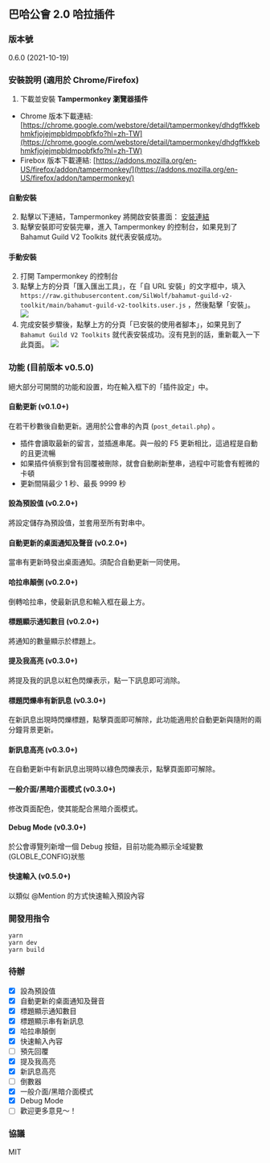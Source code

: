 ## 巴哈公會 2.0 哈拉插件

### 版本號

0.6.0 (2021-10-19)

### 安裝說明 (適用於 Chrome/Firefox)

1. 下載並安裝 **Tampermonkey 瀏覽器插件**

- Chrome 版本下載連結: [https://chrome.google.com/webstore/detail/tampermonkey/dhdgffkkebhmkfjojejmpbldmpobfkfo?hl=zh-TW](https://chrome.google.com/webstore/detail/tampermonkey/dhdgffkkebhmkfjojejmpbldmpobfkfo?hl=zh-TW)
- Firebox 版本下載連結: [https://addons.mozilla.org/en-US/firefox/addon/tampermonkey/](https://addons.mozilla.org/en-US/firefox/addon/tampermonkey/)

#### 自動安裝

2. 點擊以下連結，Tampermonkey 將開啟安裝畫面： [安裝連結](https://raw.githubusercontent.com/SilWolf/bahamut-guild-v2-toolkit/main/dist/bahamut-guild-v2-toolkit.user.js)
3. 點擊安裝即可安裝完畢，進入 Tampermonkey 的控制台，如果見到了 Bahamut Guild V2 Toolkits 就代表安裝成功。

#### 手動安裝

2. 打開 Tampermonkey 的控制台
3. 點擊上方的分頁「匯入匯出工具」，在「自 URL 安裝」的文字框中，填入 `https://raw.githubusercontent.com/SilWolf/bahamut-guild-v2-toolkit/main/bahamut-guild-v2-toolkits.user.js` ，然後點擊「安裝」。
   ![](https://i.imgur.com/GXLzzkp.png)
4. 完成安裝步驟後，點擊上方的分頁「已安裝的使用者腳本」，如果見到了 `Bahamut Guild V2 Toolkits` 就代表安裝成功。沒有見到的話，重新載入一下此頁面。
   ![](https://i.imgur.com/LP5dQid.png)

### 功能 (目前版本 v0.5.0)

絕大部分可開關的功能和設置，均在輸入框下的「插件設定」中。

#### 自動更新 (v0.1.0+)

在若干秒數後自動更新。適用於公會串的內頁 (`post_detail.php`) 。

- 插件會讀取最新的留言，並插進串尾。與一般的 F5 更新相比，這過程是自動的且更流暢
- 如果插件偵察到曾有回覆被刪除，就會自動刷新整串，過程中可能會有輕微的卡頓
- 更新間隔最少 1 秒、最長 9999 秒

#### 設為預設值 (v0.2.0+)

將設定儲存為預設值，並套用至所有對串中。

#### 自動更新的桌面通知及聲音 (v0.2.0+)

當串有更新時發出桌面通知。須配合自動更新一同使用。

#### 哈拉串顛倒 (v0.2.0+)

倒轉哈拉串，使最新訊息和輸入框在最上方。

#### 標題顯示通知數目 (v0.2.0+)

將通知的數量顯示於標題上。

#### 提及我高亮 (v0.3.0+)

將提及我的訊息以紅色閃爍表示，點一下訊息即可消除。

#### 標題閃爍串有新訊息 (v0.3.0+)

在新訊息出現時閃爍標題，點擊頁面即可解除，此功能適用於自動更新與隨附的兩分鐘背景更新。

#### 新訊息高亮 (v0.3.0+)

在自動更新中有新訊息出現時以綠色閃爍表示，點擊頁面即可解除。

#### 一般介面/黑暗介面模式 (v0.3.0+)

修改頁面配色，使其能配合黑暗介面模式。

#### Debug Mode (v0.3.0+)

於公會導覽列新增一個 Debug 按鈕，目前功能為顯示全域變數(GLOBLE_CONFIG)狀態

#### 快速輸入 (v0.5.0+)

以類似 @Mention 的方式快速輸入預設內容

### 開發用指令

```
yarn
yarn dev
yarn build
```

### 待辦

- [x] 設為預設值
- [x] 自動更新的桌面通知及聲音
- [x] 標題顯示通知數目
- [x] 標題顯示串有新訊息
- [x] 哈拉串顛倒
- [x] 快速輸入內容
- [ ] 預先回覆
- [x] 提及我高亮
- [x] 新訊息高亮
- [ ] 倒數器
- [x] 一般介面/黑暗介面模式
- [x] Debug Mode
- [ ] 歡迎更多意見～！

### 協議

MIT

